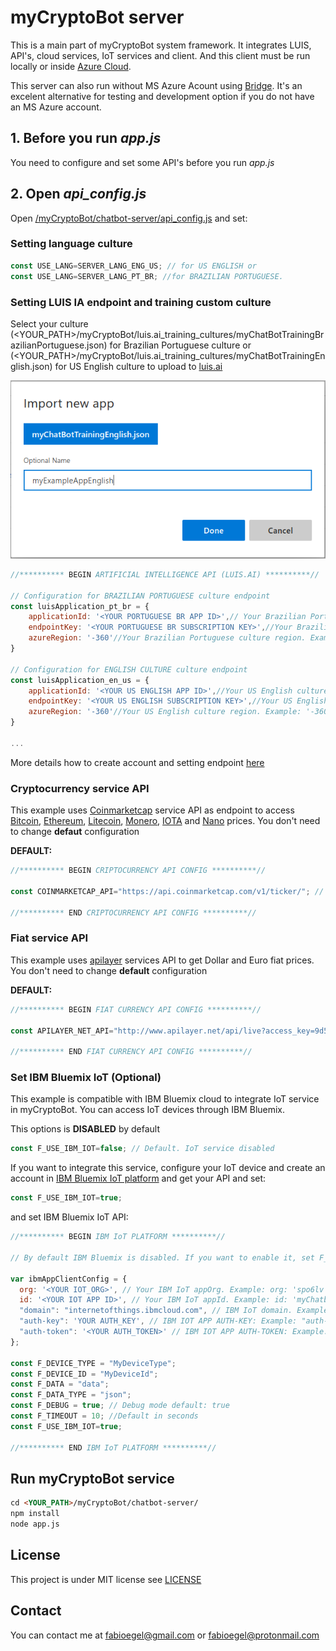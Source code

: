 # myCryptoBot server

This is a main part of myCryptoBot system framework. It integrates LUIS, API's, cloud services, IoT services and client. And this client must be run locally or inside [Azure Cloud](https://azure.microsoft.com/en-us/).

This server can also run without MS Azure Acount using [Bridge](/bridge/). It's an excelent alternative for testing and development option if you do not have an MS Azure account.

## 1. Before you run _app.js_

You need to configure and set some API's before you run _app.js_

## 2. Open _api_config.js_

Open [<YOUR PATH>/myCryptoBot/chatbot-server/api_config.js](/chatbot-server/api_config.js) and set:

### Setting language culture

```javascript
const USE_LANG=SERVER_LANG_ENG_US; // for US ENGLISH or
const USE_LANG=SERVER_LANG_PT_BR; //for BRAZILIAN PORTUGUESE.
```

### Setting LUIS IA endpoint and training custom culture

Select your culture (<YOUR_PATH>/myCryptoBot/luis.ai_training_cultures/myChatBotTrainingBrazilianPortuguese.json) for Brazilian Portuguese culture or (<YOUR_PATH>/myCryptoBot/luis.ai_training_cultures/myChatBotTrainingEnglish.json) for US English culture to upload to [luis.ai](https://www.luis.ai)

<p align="center">
  <img src="/docs/images/image004.png">
</p>

```javascript
//********** BEGIN ARTIFICIAL INTELLIGENCE API (LUIS.AI) **********//

// Configuration for BRAZILIAN PORTUGUESE culture endpoint
const luisApplication_pt_br = {
    applicationId: '<YOUR PORTUGUESE BR APP ID>',// Your Brazilian Portuguese culture AppId. Example: 'f220162c-a4f2-475c-804d-4d39b0e1c3ae'
    endpointKey: '<YOUR PORTUGUESE BR SUBSCRIPTION KEY>',//Your Brazilian Portuguese culture subscriptionKey. Example: '21a2efcb7cdfec03f65c33811b682581'
    azureRegion: '-360'//Your Brazilian Portuguese culture region. Example: '-360'
}

// Configuration for ENGLISH CULTURE culture endpoint
const luisApplication_en_us = {
    applicationId: '<YOUR US ENGLISH APP ID>',//Your US English culture appId. Example: 'ad1080a3-3cfc-4951-e132-48a3fcccc912'
    endpointKey: '<YOUR US ENGLISH SUBSCRIPTION KEY>',//Your US English culture subscriptionKey. Example: '31b0efcb7cdf4c03a65c33800d684582'
    azureRegion: '-360'//Your US English culture region. Example: '-360'
}

...

```

More details how to create account and setting endpoint [here](/luis.ai_training_cultures/README.md)

### Cryptocurrency service API

This example uses [Coinmarketcap](https://coinmarketcap.com) service API as endpoint to access [Bitcoin](https://bitcoin.org/en/), [Ethereum](https://www.ethereum.org), [Litecoin](https://litecoin.org), [Monero](https://web.getmonero.org), [IOTA](https://www.iota.org) and [Nano](https://nano.org/en) prices. You don't need to change **defaut** configuration

**DEFAULT:**

```javascript
//********** BEGIN CRIPTOCURRENCY API CONFIG **********//

const COINMARKETCAP_API="https://api.coinmarketcap.com/v1/ticker/"; // You don't need change this

//********** END CRIPTOCURRENCY API CONFIG **********//
```

### Fiat service API

This example uses [apilayer](http://www.apilayer.net/) services API to get Dollar and Euro fiat prices. You don't need to change **default** configuration

**DEFAULT:**

```javascript
//********** BEGIN FIAT CURRENCY API CONFIG **********//

const APILAYER_NET_API="http://www.apilayer.net/api/live?access_key=9d58753a7da5cc911f6d8f61410ca0cb&format=1"; // You don't need to change this

//********** END FIAT CURRENCY API CONFIG **********//
```

### Set IBM Bluemix IoT (Optional)

This example is compatible with IBM Bluemix cloud to integrate IoT service in myCryptoBot. You can access IoT devices through IBM Bluemix.

This options is **DISABLED** by default

```javascript
const F_USE_IBM_IOT=false; // Default. IoT service disabled
```

If you want to integrate this service, configure your IoT device and create an account in [IBM Bluemix IoT platform](https://www.ibm.com/cloud/internet-of-things) and get your API and set:

```javascript
const F_USE_IBM_IOT=true;
```
and set IBM Bluemix IoT API:

```javascript
//********** BEGIN IBM IoT PLATFORM **********//

// By default IBM Bluemix is disabled. If you want to enable it, set F_USE_IBM_IOT=true and configure your IoT device to interact with myCryptoBot  Artificial Intelligence service.

var ibmAppClientConfig = {
  org: '<YOUR IOT_ORG>', // Your IBM IoT appOrg. Example: org: 'spo6lv'
  id: '<YOUR IOT APP ID>', // Your IBM IoT appId. Example: id: 'myChatbotIoTApp'
  "domain": "internetofthings.ibmcloud.com", // IBM IoT domain. Example: "domain": "internetofthings.ibmcloud.com"
  "auth-key": 'YOUR AUTH_KEY', // IBM IOT APP AUTH-KEY: Example: "auth-key": 'a-spo6lv-mjsl7q0huh'
  "auth-token": '<YOUR AUTH_TOKEN>' // IBM IOT APP AUTH-TOKEN: Example: "auth-token": 's_-fcasM2E4hMWh2UO'
};

const F_DEVICE_TYPE = "MyDeviceType";
const F_DEVICE_ID = "MyDeviceId";
const F_DATA = "data";
const F_DATA_TYPE = "json";
const F_DEBUG = true; // Debug mode default: true
const F_TIMEOUT = 10; //Default in seconds
const F_USE_IBM_IOT=true;

//********** END IBM IoT PLATFORM **********//
```

## Run myCryptoBot service

```markdown
cd <YOUR_PATH>/myCryptoBot/chatbot-server/
npm install
node app.js
```

## License

This project is under MIT license see [LICENSE](/LICENSE)

## Contact

You can contact me at [fabioegel@gmail.com](mailto:fabioegel@gmail.com) or [fabioegel@protonmail.com](mailto:fabioegel@protonmail.com)

